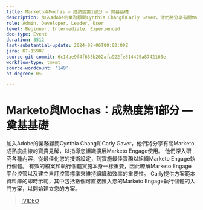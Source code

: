 ```yaml
---
title: Marketo與Mochas — 成熟度第1部分 — 奠基基礎
description: 加入Adobe的業務顧問Cynthia Chang和Carly Gaver，他們將分享有關Marketo成熟度曲線的寶貴見解，以指導您組織擴展Marketo的使用。
role: Admin, Developer, Leader, User
level: Beginner, Intermediate, Experienced
doc-type: Event
duration: 3512
last-substantial-update: 2024-08-06T00:00:00Z
jira: KT-15907
source-git-commit: 6c14ae9f4f638b202afa922fe814429a8742160e
workflow-type: tm+mt
source-wordcount: '149'
ht-degree: 0%

---
```



# Marketo與Mochas：成熟度第1部分 — 奠基基礎

加入Adobe的業務顧問Cynthia Chang和Carly Gaver，他們將分享有關Marketo成熟度曲線的寶貴見解，以指導您組織擴展Marketo Engage使用。 他們深入研究各種內容，從最佳化您的技術設定，到實施最佳實務以組織Marketo Engage執行個體。 有效的檔案和執行個體實施本身一樣重要，因此瞭解Marketo Engage平台控管以及建立自訂控管標準來維持組織和效率的重要性。 Carly提供方案範本資料庫的即時示範，其中包括數個可直接匯入您的Marketo Engage執行個體的入門方案，以開始建立您的方案。

>[!VIDEO](https://video.tv.adobe.com/v/3432499/?learn=on)
